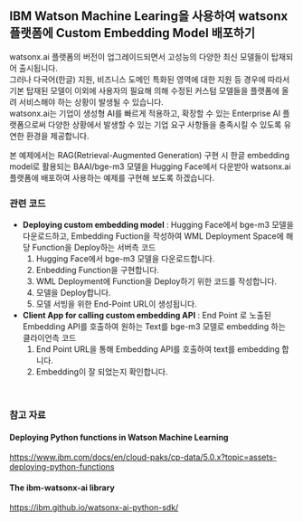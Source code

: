 ## IBM Watson Machine Learing을 사용하여 watsonx 플랫폼에 Custom Embedding Model 배포하기
watsonx.ai 플랫폼의 버전이 업그레이드되면서 고성능의 다양한 최신 모델들이 탑재되어 출시됩니다.<br>
그러나 다국어(한글) 지원, 비즈니스 도메인 특화된 영역에 대한 지원 등 경우에 따라서 기본 탑재된 모델이 이외에 사용자의 필요해 의해 수정된 커스텀 모델들을 플랫폼에 올려 서비스해야 하는 상황이 발생될 수 있습니다.<br>
watsonx.ai는 기업이 생성형 AI를 빠르게 적용하고, 확장할 수 있는 Enterprise AI 플랫폼으로써 다양한 상황에서 발생할 수 있는 기업 요구 사항들을 충족시킬 수 있도록 유연한 환경을 제공합니다.<br>

본 예제에서는 RAG(Retrieval-Augmented Generation) 구현 시 한글 embedding model로 활용되는 BAAI/bge-m3 모델을 Hugging Face에서 다운받아 watsonx.ai 플랫폼에 배포하여 사용하는 예제를 구현해 보도록 하겠습니다.<br>

### 관련 코드
- **Deploying custom embedding model** : Hugging Face에서 bge-m3 모델을 다운로드하고, Embedding Fuction을 작성하여 WML Deployment Space에 해당 Function을 Deploy하는 서버측 코드
  1. Hugging Face에서 bge-m3 모델을 다운로드합니다.
  2. Enbedding Function을 구현합니다.
  3. WML Deployment에 Function을 Deploy하기 위한 코드를 작성합니다.
  4. 모델을 Deploy합니다.
  5. 모델 서빙을 위한 End-Point URL이 생성됩니다.
- **Client App for calling custom embedding API** : End Point 로 노출된 Embedding API를 호출하여 원하는 Text를 bge-m3 모델로 embedding 하는 클라이언측 코드 
  1. End Point URL을 통해 Embedding API를 호출하여 text를 embedding 합니다.
  2. Embedding이 잘 되었는지 확인합니다. 

<br>

### 참고 자료
#### Deploying Python functions in Watson Machine Learning <br>
https://www.ibm.com/docs/en/cloud-paks/cp-data/5.0.x?topic=assets-deploying-python-functions
#### The ibm-watsonx-ai library <br>
https://ibm.github.io/watsonx-ai-python-sdk/
